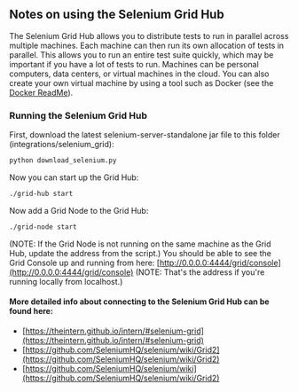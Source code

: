 ## Notes on using the Selenium Grid Hub

The Selenium Grid Hub allows you to distribute tests to run in parallel across multiple machines. Each machine can then run its own allocation of tests in parallel. This allows you to run an entire test suite quickly, which may be important if you have a lot of tests to run. Machines can be personal computers, data centers, or virtual machines in the cloud. You can also create your own virtual machine by using a tool such as Docker (see the [Docker ReadMe](https://github.com/mdmintz/SeleniumBase/blob/master/integrations/docker/ReadMe.md)).

### Running the Selenium Grid Hub

First, download the latest selenium-server-standalone jar file to this folder (integrations/selenium_grid):
```bash
python download_selenium.py
```
Now you can start up the Grid Hub:
```bash
./grid-hub start
```
Now add a Grid Node to the Grid Hub:
```bash
./grid-node start
```
(NOTE: If the Grid Node is not running on the same machine as the Grid Hub, update the address from the script.)
You should be able to see the Grid Console up and running from here: [http://0.0.0.0:4444/grid/console](http://0.0.0.0:4444/grid/console) (NOTE: That's the address if you're running locally from localhost.)

#### More detailed info about connecting to the Selenium Grid Hub can be found here:
* [https://theintern.github.io/intern/#selenium-grid](https://theintern.github.io/intern/#selenium-grid)
* [https://github.com/SeleniumHQ/selenium/wiki/Grid2](https://github.com/SeleniumHQ/selenium/wiki/Grid2)
* [https://github.com/SeleniumHQ/selenium/wiki](https://github.com/SeleniumHQ/selenium/wiki/Grid2)
